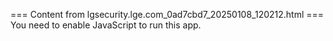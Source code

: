 === Content from lgsecurity.lge.com_0ad7cbd7_20250108_120212.html ===
You need to enable JavaScript to run this app.
